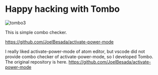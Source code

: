 # Happy hacking with Tombo

![tombo3](https://user-images.githubusercontent.com/23359043/112264736-a8449180-8cb4-11eb-85f9-dc654878156f.gif)

This is simple combo checker.

https://github.com/JoelBesada/activate-power-mode

I really liked activate-power-mode of atom editor, but vscode did not provide combo checker of activate-power-mode, so I developed Tombo.  
The original repository is here. https://github.com/JoelBesada/activate-power-mode